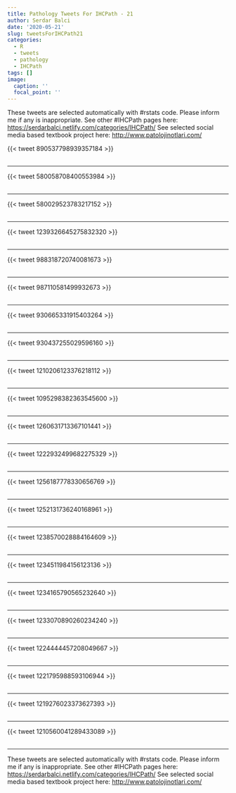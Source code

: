 ```yaml
---
title: Pathology Tweets For IHCPath - 21
author: Serdar Balci
date: '2020-05-21'
slug: tweetsForIHCPath21
categories:
  - R
  - tweets
  - pathology
  - IHCPath
tags: []
image:
  caption: ''
  focal_point: ''
---
```



These tweets are selected automatically with #rstats code. Please inform me if any is inappropriate.
See other #IHCPath pages here: https://serdarbalci.netlify.com/categories/IHCPath/ 
See selected social media based textbook project here: http://www.patolojinotlari.com/

{{< tweet 890537798939357184 >}}
<br>
<br>
<hr>
{{< tweet 580058708400553984 >}}
<br>
<br>
<hr>
{{< tweet 580029523783217152 >}}
<br>
<br>
<hr>
{{< tweet 1239326645275832320 >}}
<br>
<br>
<hr>
{{< tweet 988318720740081673 >}}
<br>
<br>
<hr>
{{< tweet 987110581499932673 >}}
<br>
<br>
<hr>
{{< tweet 930665331915403264 >}}
<br>
<br>
<hr>
{{< tweet 930437255029596160 >}}
<br>
<br>
<hr>
{{< tweet 1210206123376218112 >}}
<br>
<br>
<hr>
{{< tweet 1095298382363545600 >}}
<br>
<br>
<hr>
{{< tweet 1260631713367101441 >}}
<br>
<br>
<hr>
{{< tweet 1222932499682275329 >}}
<br>
<br>
<hr>
{{< tweet 1256187778330656769 >}}
<br>
<br>
<hr>
{{< tweet 1252131736240168961 >}}
<br>
<br>
<hr>
{{< tweet 1238570028884164609 >}}
<br>
<br>
<hr>
{{< tweet 1234511984156123136 >}}
<br>
<br>
<hr>
{{< tweet 1234165790565232640 >}}
<br>
<br>
<hr>
{{< tweet 1233070890260234240 >}}
<br>
<br>
<hr>
{{< tweet 1224444457208049667 >}}
<br>
<br>
<hr>
{{< tweet 1221795988593106944 >}}
<br>
<br>
<hr>
{{< tweet 1219276023373627393 >}}
<br>
<br>
<hr>
{{< tweet 1210560041289433089 >}}
<br>
<br>
<hr>


These tweets are selected automatically with #rstats code. Please inform me if any is inappropriate.
See other #IHCPath pages here: https://serdarbalci.netlify.com/categories/IHCPath/ 
See selected social media based textbook project here: http://www.patolojinotlari.com/
